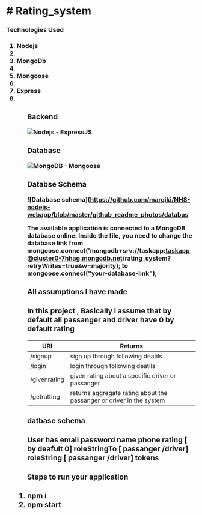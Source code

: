 <h1># Rating_system</h1>

<h3>Technologies Used <h3/> 
  <ol>
   <li> Nodejs<li/>
   <li> MongoDb<li/>
   <li> Mongoose<li/> 
   <li>Express<li/>
   <ol/>
    
 ### Backend
![Nodejs - ExpressJS](https://github.com/margiki/NHS-nodejs-webapp/blob/master/github_readme_photos/backend.jpg)
 ### Database
![MongoDB - Mongoose](https://github.com/margiki/NHS-nodejs-webapp/blob/master/github_readme_photos/database.jpg)
 ### Databse Schema
![Database schema](https://github.com/margiki/NHS-nodejs-webapp/blob/master/github_readme_photos/databas

**The available application is connected to a MongoDB database online.**
  Inside the file, you need to change the database link from
  mongoose.connect('mongodb+srv://taskapp:taskapp@cluster0-7hhag.mongodb.net/rating_system?retryWrites=true&w=majority); to mongoose.connect("your-database-link");
  <h3>All assumptions I have made<h3/>
  <p> In this project , Basically i assume that by default all passanger and driver have 0 by default rating <p/>
  
  URI |	Returns
----|----
/signup |	sign up through following deatils| ['email', 'password', 'name', 'phone', 'roleId', 'roleString']
/login |  login through following deatils  |  ['email', 'password']
/givenrating |	given  rating about a specific driver or passanger | ['email', 'password', 'roleString', 'rating', 'roleStringTo']
/getratting	| returns aggregate rating about the passanger or driver in the system | | ['email', 'password']


 <h3>datbase schema <h3/>
    User has 
      email
     password
     name
     phone
     rating [ by deafult 0]
     roleStringTo  [ passanger /driver]  
     roleString  [ passanger /driver]  
     tokens


<h3>Steps to run your application <h3/>
    <li>npm i </li>
    <li>npm start </li>
 
